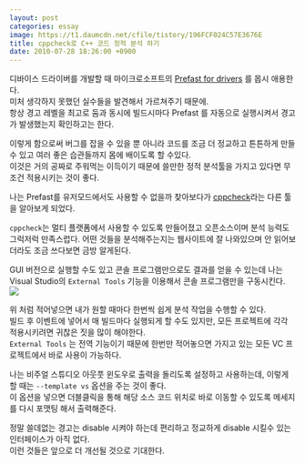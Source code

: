 ```yaml
---
layout: post
categories: essay
image: https://t1.daumcdn.net/cfile/tistory/196FCF024C57E3676E
title: cppcheck로 C++ 코드 정적 분석 하기
date: 2010-07-28 18:26:00 +0900
---
```

디바이스 드라이버를 개발할 때 마이크로소프트의 [Prefast for drivers](https://docs.microsoft.com/en-us/previous-versions/ff550532(v=vs.85)) 를 몹시 애용한다.  
미처 생각하지 못했던 실수들을 발견해서 가르쳐주기 때문에.  
항상 경고 레벨을 최고로 둠과 동시에 빌드시마다 Prefast 를 자동으로 실행시켜서 경고가 발생했는지 확인하고는 한다.

이렇게 함으로써 버그를 잡을 수 있을 뿐 아니라 코드를 조금 더 정교하고 튼튼하게 만들수 있고 여러 좋은 습관들까지 몸에 배이도록 할 수있다.  
이것은 거의 공짜로 주워먹는 이득이기 때문에 쓸만한 정적 분석툴을 가지고 있다면 무조건 적용시키는 것이 좋다.

나는 Prefast를 유저모드에서도 사용할 수 없을까 찾아보다가 [cppcheck](https://cppcheck.sourceforge.io/)라는 다른 툴을 알아보게 되었다.

`cppcheck`는 멀티 플랫폼에서 사용할 수 있도록 만들어졌고 오픈소스이며 분석 능력도 그럭저럭 만족스럽다.
어떤 것들을 분석해주는지는 웹사이트에 잘 나와있으며 안 읽어보더라도 조금 쓰다보면 금방 알게된다.

GUI 버전으로 실행할 수도 있고 콘솔 프로그램만으로도 결과를 얻을 수 있는데 나는 Visual Studio의 `External Tools` 기능을 이용해서 콘솔 프로그램만을 구동시킨다.
![](https://t1.daumcdn.net/cfile/tistory/196FCF024C57E3676E)

위 처럼 적어넣으면 내가 원할 때마다 한번씩 쉽게 분석 작업을 수행할 수 있다.  
빌드 후 이벤트에 넣어서 매 빌드마다 실행되게 할 수도 있지만, 모든 프로젝트에 각각 적용시키려면 귀찮은 짓을 많이 해야한다.  
`External Tools` 는 전역 기능이기 때문에 한번만 적어놓으면 가지고 있는 모든 VC 프로젝트에서 바로 사용이 가능하다.

나는 비주얼 스튜디오 아웃풋 윈도우로 출력을 돌리도록 설정하고 사용하는데, 이렇게 할 때는 `--template vs` 옵션을 주는 것이 좋다.  
이 옵션을 넣으면 더블클릭을 통해 해당 소스 코드 위치로 바로 이동할 수 있도록 메세지를 다시 포맷팅 해서 출력해준다.

정말 쓸데없는 경고는 disable 시켜야 하는데 편리하고 정교하게 disable 시킬수 있는 인터페이스가 아직 없다.  
이런 것들은 앞으로 더 개선될 것으로 기대한다.